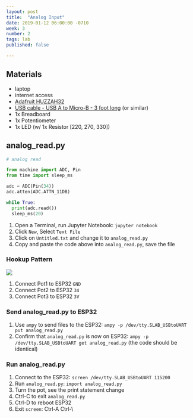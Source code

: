```yaml
---
layout: post
title:  "Analog Input"
date: 2019-01-12 06:00:00 -0710
week: 3
number: 2
tags: lab
published: false

---
```


## Materials

* laptop
* internet access
* [Adafruit HUZZAH32](https://www.adafruit.com/product/3591)
* [USB cable - USB A to Micro-B - 3 foot long](https://www.adafruit.com/product/592) (or similar)
* 1x Breadboard
* 1x Potentiometer
* 1x LED (w/ 1x Resistor [220, 270, 330])

## analog_read.py

```python
# analog read

from machine import ADC, Pin
from time import sleep_ms

adc = ADC(Pin(34))
adc.atten(ADC.ATTN_11DB)

while True:
  print(adc.read())
  sleep_ms(20)
```

1. Open a Terminal, run Jupyter Notebook: `jupyter notebook`
2. Click `New`, Select `Text File`
3. Click on `Untitled.txt` and change it to `analog_read.py`
4. Copy and paste the code above into `analog_read.py`, save the file

### Hookup Pattern

![]({{site.url}}/assets/fritzing/analog_read.png)

1. Connect Pot1 to ESP32 `GND`
2. Connect Pot2 to ESP32 `34`
3. Connect Pot3 to ESP32 `3V`

### Send analog_read.py to ESP32

1. Use `ampy` to send files to the ESP32: `ampy -p /dev/tty.SLAB_USBtoUART put analog_read.py`
2. Confirm that `analog_read.py` is now on ESP32: `ampy -p /dev/tty.SLAB_USBtoUART get analog_read.py` (the code should be identical)


### Run analog_read.py

1. Connect to the ESP32: `screen /dev/tty.SLAB_USBtoUART 115200`
2. Run `analog_read.py`: `import analog_read.py`
3. Turn the pot, see the print statement change
4. Ctrl-C to exit `analog_read.py`
5. Ctrl-D to reboot ESP32
6. Exit `screen`: Ctrl-A Ctrl-\
